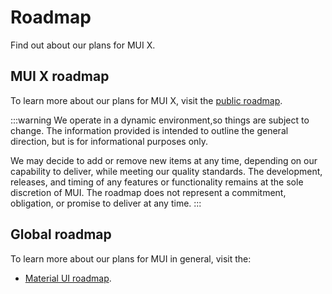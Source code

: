 # Roadmap

<p class="description">Find out about our plans for MUI X.</p>

## MUI X roadmap

To learn more about our plans for MUI X, visit the [public roadmap](https://github.com/orgs/mui/projects/35).

:::warning
We operate in a dynamic environment,so things are subject to change.
The information provided is intended to outline the general direction, but is for informational purposes only.

We may decide to add or remove new items at any time, depending on our capability to deliver, while meeting our quality standards.
The development, releases, and timing of any features or functionality remains at the sole discretion of MUI.
The roadmap does not represent a commitment, obligation, or promise to deliver at any time.
:::

## Global roadmap

To learn more about our plans for MUI in general, visit the:

- [Material UI roadmap](/material-ui/discover-more/roadmap/).
